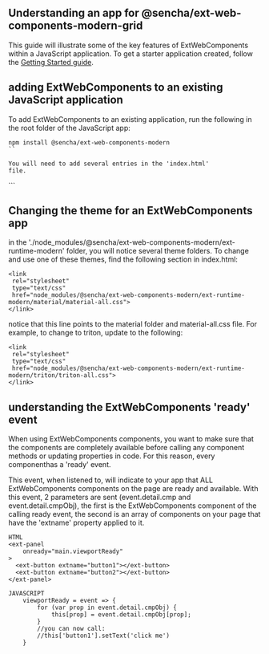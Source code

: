 ## Understanding an app for @sencha/ext-web-components-modern-grid

This guide will illustrate some of the key features of ExtWebComponents within a JavaScript application.
To get a starter application created,
follow the [Getting Started guide](https://github.com/sencha/ext-web-components/blob/ext-web-components-7.1.1/packages/ext-web-components-modern-grid/GETTING_STARTED.md).

## adding ExtWebComponents to an existing JavaScript application

To add ExtWebComponents to an existing application, run the following
in the root folder of the JavaScript app:

```
npm install @sencha/ext-web-components-modern
``

You will need to add several entries in the 'index.html'
file.

```
<script
 src="./node_modules/@sencha/ext-web-components-modern/ext-runtime-modern/modern.engine.js">
</script>
<link
 rel="stylesheet"
 type="text/css"
 href="node_modules/@sencha/ext-web-components-modern/ext-runtime-modern/material/material-all.css">
</link>
```


## Changing the theme for an ExtWebComponents app

in the './node_modules/@sencha/ext-web-components-modern/ext-runtime-modern' folder, you will notice several theme folders.  To change
and use one of these themes, find the following section in index.html:

```
<link
 rel="stylesheet"
 type="text/css"
 href="node_modules/@sencha/ext-web-components-modern/ext-runtime-modern/material/material-all.css">
</link>
```

notice that this line points to the material folder and material-all.css file.  For example, to change to triton, update to the following:

```
<link
 rel="stylesheet"
 type="text/css"
 href="node_modules/@sencha/ext-web-components-modern/ext-runtime-modern/triton/triton-all.css">
</link>
```





## understanding the ExtWebComponents 'ready' event

When using ExtWebComponents components, you want to make sure that the components are completely available
before calling any component methods or updating properties in code.
For this reason, every componenthas a 'ready' event.

This event, when listened to, will indicate to your app that ALL ExtWebComponents components on the page are
ready and available.  With this event, 2 parameters are sent (event.detail.cmp and event.detail.cmpObj), the first is the ExtWebComponents component of
the calling ready event,
the second is an array of components on your page that have the 'extname' property applied to it.

```
HTML
<ext-panel
    onready="main.viewportReady"
>
  <ext-button extname="button1"></ext-button>
  <ext-button extname="button2"></ext-button>
</ext-panel>

JAVASCRIPT
    viewportReady = event => {
        for (var prop in event.detail.cmpObj) {
            this[prop] = event.detail.cmpObj[prop];
        }
        //you can now call:
        //this['button1'].setText('click me')
    }

```
